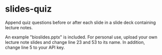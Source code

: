 # slides-quiz
Append quiz questions before or after each slide in a slide deck containing lecture notes. 

An example "bioslides.pptx" is included. For personal use, upload your own lecture note slides and change line 23 and 53 to its name. In addition, change line 5 to your API key. 
